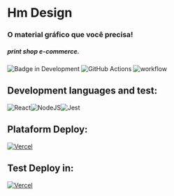 # Hm Design
### O material gráfico que você precisa!
##### print shop e-commerce.

![Badge in Development](http://img.shields.io/static/v1?label=STATUS&message=IN%20DEVELOPMENT&color=GREEN&style=for-the-badge) ![GitHub Actions](https://img.shields.io/badge/github%20actions-%232671E5.svg?style=for-the-badge&logo=githubactions&logoColor=white)
![workflow](https://github.com/hernandemonteiro/hm_design_front/actions/workflows/ci.preview.yml/badge.svg)
<!-- ## Summary: -->

<!-- ## Project Structure: -->
## Development languages and test:
![React](https://img.shields.io/badge/react-%2320232a.svg?style=for-the-badge&logo=react&logoColor=%2361DAFB)![NodeJS](https://img.shields.io/badge/node.js-6DA55F?style=for-the-badge&logo=node.js&logoColor=white)![Jest](https://img.shields.io/badge/-jest-%23C21325?style=for-the-badge&logo=jest&logoColor=white)
## Plataform Deploy:
[![Vercel](https://img.shields.io/badge/vercel-%23000000.svg?style=for-the-badge&logo=vercel&logoColor=white)](https://hm-design.vercel.app/)
## Test Deploy in:
[![Vercel](https://img.shields.io/badge/vercel-%23000000.svg?style=for-the-badge&logo=vercel&logoColor=white)](https://hm-design-front-test.vercel.app/)
